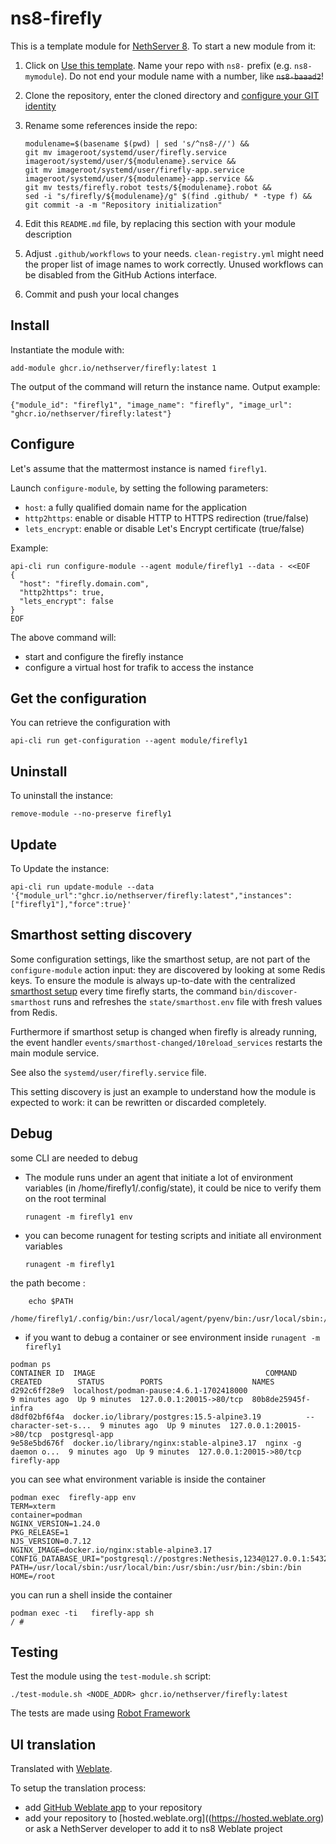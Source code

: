 # ns8-firefly

This is a template module for [NethServer 8](https://github.com/NethServer/ns8-core).
To start a new module from it:

1. Click on [Use this template](https://github.com/NethServer/ns8-firefly/generate).
   Name your repo with `ns8-` prefix (e.g. `ns8-mymodule`). 
   Do not end your module name with a number, like ~~`ns8-baaad2`~~!

1. Clone the repository, enter the cloned directory and
   [configure your GIT identity](https://git-scm.com/book/en/v2/Getting-Started-First-Time-Git-Setup#_your_identity)

1. Rename some references inside the repo:
   ```
   modulename=$(basename $(pwd) | sed 's/^ns8-//') &&
   git mv imageroot/systemd/user/firefly.service imageroot/systemd/user/${modulename}.service &&
   git mv imageroot/systemd/user/firefly-app.service imageroot/systemd/user/${modulename}-app.service && 
   git mv tests/firefly.robot tests/${modulename}.robot &&
   sed -i "s/firefly/${modulename}/g" $(find .github/ * -type f) &&
   git commit -a -m "Repository initialization"
   ```

1. Edit this `README.md` file, by replacing this section with your module
   description

1. Adjust `.github/workflows` to your needs. `clean-registry.yml` might
   need the proper list of image names to work correctly. Unused workflows
   can be disabled from the GitHub Actions interface.

1. Commit and push your local changes

## Install

Instantiate the module with:

    add-module ghcr.io/nethserver/firefly:latest 1

The output of the command will return the instance name.
Output example:

    {"module_id": "firefly1", "image_name": "firefly", "image_url": "ghcr.io/nethserver/firefly:latest"}

## Configure

Let's assume that the mattermost instance is named `firefly1`.

Launch `configure-module`, by setting the following parameters:
- `host`: a fully qualified domain name for the application
- `http2https`: enable or disable HTTP to HTTPS redirection (true/false)
- `lets_encrypt`: enable or disable Let's Encrypt certificate (true/false)


Example:

```
api-cli run configure-module --agent module/firefly1 --data - <<EOF
{
  "host": "firefly.domain.com",
  "http2https": true,
  "lets_encrypt": false
}
EOF
```

The above command will:
- start and configure the firefly instance
- configure a virtual host for trafik to access the instance

## Get the configuration
You can retrieve the configuration with

```
api-cli run get-configuration --agent module/firefly1
```

## Uninstall

To uninstall the instance:

    remove-module --no-preserve firefly1

## Update

To Update the instance:

    api-cli run update-module --data '{"module_url":"ghcr.io/nethserver/firefly:latest","instances":["firefly1"],"force":true}'

## Smarthost setting discovery

Some configuration settings, like the smarthost setup, are not part of the
`configure-module` action input: they are discovered by looking at some
Redis keys.  To ensure the module is always up-to-date with the
centralized [smarthost
setup](https://nethserver.github.io/ns8-core/core/smarthost/) every time
firefly starts, the command `bin/discover-smarthost` runs and refreshes
the `state/smarthost.env` file with fresh values from Redis.

Furthermore if smarthost setup is changed when firefly is already
running, the event handler `events/smarthost-changed/10reload_services`
restarts the main module service.

See also the `systemd/user/firefly.service` file.

This setting discovery is just an example to understand how the module is
expected to work: it can be rewritten or discarded completely.

## Debug

some CLI are needed to debug

- The module runs under an agent that initiate a lot of environment variables (in /home/firefly1/.config/state), it could be nice to verify them
on the root terminal

    `runagent -m firefly1 env`

- you can become runagent for testing scripts and initiate all environment variables
  
    `runagent -m firefly1`

 the path become : 
```
    echo $PATH
    /home/firefly1/.config/bin:/usr/local/agent/pyenv/bin:/usr/local/sbin:/usr/local/bin:/usr/sbin:/usr/bin:/usr/
```

- if you want to debug a container or see environment inside
 `runagent -m firefly1`
 ```
podman ps
CONTAINER ID  IMAGE                                      COMMAND               CREATED        STATUS        PORTS                    NAMES
d292c6ff28e9  localhost/podman-pause:4.6.1-1702418000                          9 minutes ago  Up 9 minutes  127.0.0.1:20015->80/tcp  80b8de25945f-infra
d8df02bf6f4a  docker.io/library/postgres:15.5-alpine3.19          --character-set-s...  9 minutes ago  Up 9 minutes  127.0.0.1:20015->80/tcp  postgresql-app
9e58e5bd676f  docker.io/library/nginx:stable-alpine3.17  nginx -g daemon o...  9 minutes ago  Up 9 minutes  127.0.0.1:20015->80/tcp  firefly-app
```

you can see what environment variable is inside the container
```
podman exec  firefly-app env
TERM=xterm
container=podman
NGINX_VERSION=1.24.0
PKG_RELEASE=1
NJS_VERSION=0.7.12
NGINX_IMAGE=docker.io/nginx:stable-alpine3.17
CONFIG_DATABASE_URI="postgresql://postgres:Nethesis,1234@127.0.0.1:5432/toto"
PATH=/usr/local/sbin:/usr/local/bin:/usr/sbin:/usr/bin:/sbin:/bin
HOME=/root
```

you can run a shell inside the container

```
podman exec -ti   firefly-app sh
/ # 
```
## Testing

Test the module using the `test-module.sh` script:


    ./test-module.sh <NODE_ADDR> ghcr.io/nethserver/firefly:latest

The tests are made using [Robot Framework](https://robotframework.org/)

## UI translation

Translated with [Weblate](https://hosted.weblate.org/projects/ns8/).

To setup the translation process:

- add [GitHub Weblate app](https://docs.weblate.org/en/latest/admin/continuous.html#github-setup) to your repository
- add your repository to [hosted.weblate.org]((https://hosted.weblate.org) or ask a NethServer developer to add it to ns8 Weblate project

